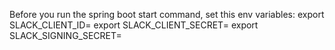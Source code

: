 Before you run the spring boot start command, set this env variables:
export SLACK_CLIENT_ID=
export SLACK_CLIENT_SECRET=
export SLACK_SIGNING_SECRET=
